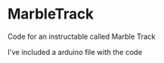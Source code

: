# MarbleTrack
Code for an instructable called Marble Track

I've included a arduino file with the code
